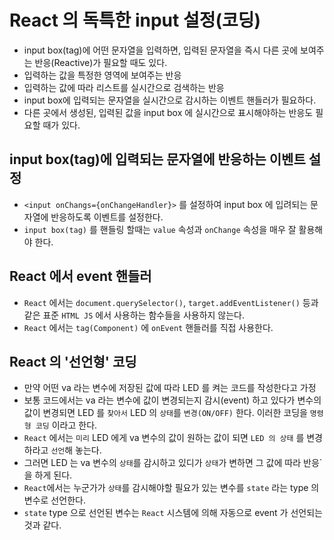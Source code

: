 # React 의 독특한 input 설정(코딩)

- input box(tag)에 어떤 문자열을 입력하면, 입력된 문자열을 즉시 다른 곳에
  보여주는 반응(Reactive)가 필요할 때도 있다.
- 입력하는 값을 특정한 영역에 보여주는 반응
- 입력하는 값에 따라 리스트를 실시간으로 검색하는 반응
- input box에 입력되는 문자열을 실시간으로 감시하는 이벤트 핸들러가 필요하다.
- 다른 곳에서 생성된, 입력된 값을 input box 에 실시간으로 표시해야하는 반응도 필요할 때가 있다.

## input box(tag)에 입력되는 문자열에 반응하는 이벤트 설정

- `<input onChangs={onChangeHandler}>` 를 설정하여 input box 에 입려되는 문자열에 반응하도록 이벤트를 설정한다.
- `input box(tag)` 를 핸들링 할때는 `value` 속성과 `onChange` 속성을 매우 잘 활용해야 한다.

## React 에서 event 핸들러

- `React` 에서는 `document.querySelector()`, `target.addEventListener()` 등과 같은 표준 `HTML JS` 에서 사용하는 함수들을 사용하지 않는다.
- `React` 에서는 `tag(Component)` 에 `onEvent` 핸들러를 직접 사용한다.

## React 의 '선언형' 코딩

- 만약 어떤 va 라는 변수에 저장된 값에 따라 LED 를 켜는 코드를 작성한다고 가정
- 보통 코드에서는 va 라는 변수에 값이 변경되는지 감시(event) 하고 있다가 변수의 값이 변경되면 LED 를 `찾아서` LED 의 `상태`를 `변경(ON/OFF)` 한다. 이러한 코딩을 `명령형 코딩` 이라고 한다.
- `React` 에서는 `미리` LED 에게 va 변수의 값이 원하는 값이 되면 `LED 의 상태` 를 변경하라고 `선언`해 놓는다.
- 그러면 LED 는 va 변수의 `상태`를 감시하고 있디가 `상태`가 변하면 그 값에 따라 반응`을 하게 된다.
- `React`에서는 누군가가 `상태`를 감시해야할 필요가 있는 변수를 `state` 라는 type 의 변수로 선언한다.
- `state` type 으로 선언된 변수는 `React` 시스템에 의해 자동으로 event 가 선언되는 것과 같다.
